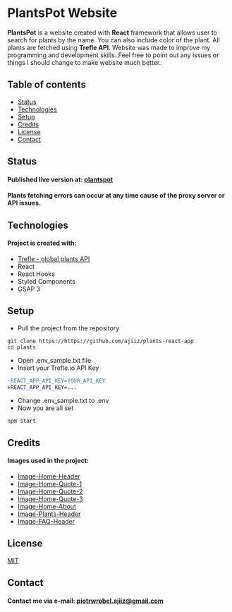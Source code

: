 # PlantsPot Website

**PlantsPot** is a website created with **React** framework that allows user to search for plants by the name.
You can also include color of the plant.
All plants are fetched using **Trefle API**.
Website was made to improve my programming and development skills. Feel free to point out any issues or things I should change to make website much better.
## Table of contents
* [Status](#status)
* [Technologies](#technologies)
* [Setup](#setup)
* [Credits](#credits)
* [License](#license)
* [Contact](#contact)

## Status
#### Published live version at: [plantspot](https://plantspot.netlify.app)
#### Plants fetching errors can occur at any time cause of the proxy server or API issues.

## Technologies
#### Project is created with:
* [Trefle - global plants API](https://trefle.io/)
* React
* React Hooks
* Styled Components
* GSAP 3

## Setup
* Pull the project from the repository
```
git clone https://https://github.com/ajiiz/plants-react-app
cd plants
```
* Open .env_sample.txt file
* Insert your Trefle.io API Key
```diff
-REACT_APP_API_KEY=YOUR_API_KEY
+REACT_APP_API_KEY=...
```
* Change .env_sample.txt to .env
* Now you are all set
```
npm start
```
## Credits
#### Images used in the project:
* [Image-Home-Header](https://www.freepik.com/premium-photo/top-view-realistic-leaves-corners_5711083.htm#page=5&query=Plants&position=11)
* [Image-Home-Quote-1](https://unsplash.com/photos/Ws92xzbSris)
* [Image-Home-Quote-2](https://unsplash.com/photos/eA2z1JSzZFI)
* [Image-Home-Quote-3](https://unsplash.com/photos/bmM_IdLd1SA)
* [Image-Home-About](https://unsplash.com/photos/D5c_XKM2tkE)
* [Image-Plants-Header](https://unsplash.com/photos/RXT63r42ehg)
* [Image-FAQ-Header](https://unsplash.com/photos/WS5yjFjycNY)
## License
[MIT](https://choosealicense.com/licenses/mit/)

## Contact
#### Contact me via e-mail: piotrwrobel.ajiiz@gmail.com
